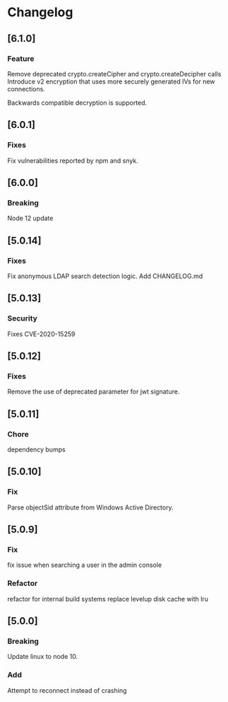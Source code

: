 # Changelog

## [6.1.0]

### Feature
Remove deprecated crypto.createCipher and crypto.createDecipher calls
Introduce v2 encryption that uses more securely generated IVs for new connections.

Backwards compatible decryption is supported.

## [6.0.1]

### Fixes
Fix vulnerabilities reported by npm and snyk.

## [6.0.0]

### Breaking
Node 12 update

## [5.0.14]

### Fixes
Fix anonymous LDAP search detection logic.
Add CHANGELOG.md

## [5.0.13]

### Security
Fixes CVE-2020-15259

## [5.0.12]

### Fixes
Remove the use of deprecated parameter for jwt signature.

## [5.0.11]

### Chore
dependency bumps

## [5.0.10]

### Fix
Parse objectSid attribute from Windows Active Directory.

## [5.0.9]

### Fix
fix issue when searching a user in the admin console

### Refactor 
refactor for internal build systems
replace levelup disk cache with lru

## [5.0.0]

### Breaking
Update linux to node 10. 

### Add
Attempt to reconnect instead of crashing